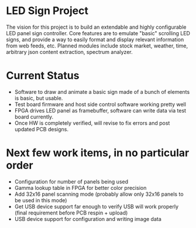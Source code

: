 # LED Sign Project

The vision for this project is to build an extendable and highly configurable LED panel sign controller.
Core features are to emulate "basic" scrolling LED signs, and provide a way to easily format and display relevant information from web feeds, etc.
Planned modules include stock market, weather, time, arbitrary json content extraction, spectrum analyzer.


# Current Status
* Software to draw and animate a basic sign made of a bunch of elements is basic, but usable.
* Test board firmware and host side control software working pretty well
* FPGA drives LED panel as framebuffer, software can write data via test board currently.
* Once HW is completely verified, will revise to fix errors and post updated PCB designs.

# Next few work items, in no particular order
* Configuration for number of panels being used
* Gamma lookup table in FPGA for better color precision
* Add 32x16 panel scanning mode (probably allow only 32x16 panels to be used in this mode)
* Get USB device support far enough to verify USB will work properly (final requirement before PCB respin + upload)
* USB device support for configuration and writing image data

